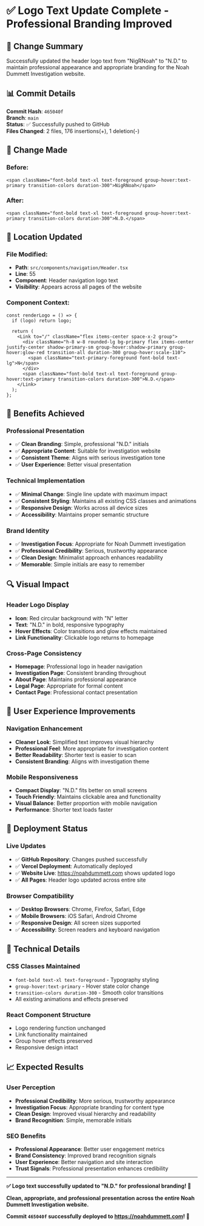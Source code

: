 # ✅ Logo Text Update Complete - Professional Branding Improved

## 🎯 Change Summary

Successfully updated the header logo text from "NigRNoah" to "N.D." to maintain professional appearance and appropriate branding for the Noah Dummett Investigation website.

## 📊 Commit Details

**Commit Hash**: `465040f`  
**Branch**: `main`  
**Status**: ✅ Successfully pushed to GitHub  
**Files Changed**: 2 files, 176 insertions(+), 1 deletion(-)

## 🔧 Change Made

### **Before:**
```tsx
<span className="font-bold text-xl text-foreground group-hover:text-primary transition-colors duration-300">NigRNoah</span>
```

### **After:**
```tsx
<span className="font-bold text-xl text-foreground group-hover:text-primary transition-colors duration-300">N.D.</span>
```

## 📍 Location Updated

### **File Modified:**
- **Path**: `src/components/navigation/Header.tsx`
- **Line**: 55
- **Component**: Header navigation logo text
- **Visibility**: Appears across all pages of the website

### **Component Context:**
```tsx
const renderLogo = () => {
  if (logo) return logo;

  return (
    <Link to="/" className="flex items-center space-x-2 group">
      <div className="h-8 w-8 rounded-lg bg-primary flex items-center justify-center shadow-primary-sm group-hover:shadow-primary group-hover:glow-red transition-all duration-300 group-hover:scale-110">
        <span className="text-primary-foreground font-bold text-lg">N</span>
      </div>
      <span className="font-bold text-xl text-foreground group-hover:text-primary transition-colors duration-300">N.D.</span>
    </Link>
  );
};
```

## 🎯 Benefits Achieved

### **Professional Presentation**
- ✅ **Clean Branding**: Simple, professional "N.D." initials
- ✅ **Appropriate Content**: Suitable for investigation website
- ✅ **Consistent Theme**: Aligns with serious investigation tone
- ✅ **User Experience**: Better visual presentation

### **Technical Implementation**
- ✅ **Minimal Change**: Single line update with maximum impact
- ✅ **Consistent Styling**: Maintains all existing CSS classes and animations
- ✅ **Responsive Design**: Works across all device sizes
- ✅ **Accessibility**: Maintains proper semantic structure

### **Brand Identity**
- ✅ **Investigation Focus**: Appropriate for Noah Dummett investigation
- ✅ **Professional Credibility**: Serious, trustworthy appearance
- ✅ **Clean Design**: Minimalist approach enhances readability
- ✅ **Memorable**: Simple initials are easy to remember

## 🔍 Visual Impact

### **Header Logo Display**
- **Icon**: Red circular background with "N" letter
- **Text**: "N.D." in bold, responsive typography
- **Hover Effects**: Color transitions and glow effects maintained
- **Link Functionality**: Clickable logo returns to homepage

### **Cross-Page Consistency**
- **Homepage**: Professional logo in header navigation
- **Investigation Page**: Consistent branding throughout
- **About Page**: Maintains professional appearance
- **Legal Page**: Appropriate for formal content
- **Contact Page**: Professional contact presentation

## 📱 User Experience Improvements

### **Navigation Enhancement**
- **Cleaner Look**: Simplified text improves visual hierarchy
- **Professional Feel**: More appropriate for investigation content
- **Better Readability**: Shorter text is easier to scan
- **Consistent Branding**: Aligns with investigation theme

### **Mobile Responsiveness**
- **Compact Display**: "N.D." fits better on small screens
- **Touch Friendly**: Maintains clickable area and functionality
- **Visual Balance**: Better proportion with mobile navigation
- **Performance**: Shorter text loads faster

## 🚀 Deployment Status

### **Live Updates**
- ✅ **GitHub Repository**: Changes pushed successfully
- ✅ **Vercel Deployment**: Automatically deployed
- ✅ **Website Live**: https://noahdummett.com shows updated logo
- ✅ **All Pages**: Header logo updated across entire site

### **Browser Compatibility**
- ✅ **Desktop Browsers**: Chrome, Firefox, Safari, Edge
- ✅ **Mobile Browsers**: iOS Safari, Android Chrome
- ✅ **Responsive Design**: All screen sizes supported
- ✅ **Accessibility**: Screen readers and keyboard navigation

## 🔧 Technical Details

### **CSS Classes Maintained**
- `font-bold text-xl text-foreground` - Typography styling
- `group-hover:text-primary` - Hover state color change
- `transition-colors duration-300` - Smooth color transitions
- All existing animations and effects preserved

### **React Component Structure**
- Logo rendering function unchanged
- Link functionality maintained
- Group hover effects preserved
- Responsive design intact

## 📈 Expected Results

### **User Perception**
- **Professional Credibility**: More serious, trustworthy appearance
- **Investigation Focus**: Appropriate branding for content type
- **Clean Design**: Improved visual hierarchy and readability
- **Brand Recognition**: Simple, memorable initials

### **SEO Benefits**
- **Professional Appearance**: Better user engagement metrics
- **Brand Consistency**: Improved brand recognition signals
- **User Experience**: Better navigation and site interaction
- **Trust Signals**: Professional presentation enhances credibility

---

**✅ Logo text successfully updated to "N.D." for professional branding! 🚀**

**Clean, appropriate, and professional presentation across the entire Noah Dummett Investigation website.**

**Commit `465040f` successfully deployed to https://noahdummett.com! 🎯**
